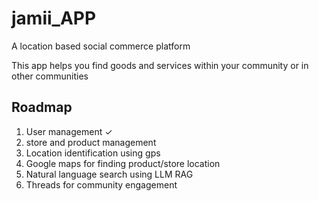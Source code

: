 # jamii_APP

A location based social commerce platform

This app helps you find goods and services within your community or in other communities


## Roadmap
1. User management ✓
2. store and product management
3. Location identification using gps
4. Google maps for finding product/store location
5. Natural language search using LLM RAG
6. Threads for community engagement

